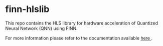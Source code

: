 # finn-hlslib

This repo contains the HLS library for hardware acceleration of Quantized Neural Network (QNN) using FINN. 

For more information please refer to the documentation available <a href="https://finn-hlslib.readthedocs.io" target="_blank"> here </a>. 

